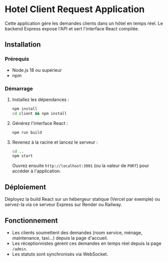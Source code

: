 # Hotel Client Request Application

Cette application gère les demandes clients dans un hôtel en temps réel.
Le backend Express expose l'API et sert l'interface React compilée.

## Installation

### Prérequis
- Node.js 18 ou supérieur
- npm

### Démarrage
1. Installez les dépendances :
   ```bash
   npm install
   cd client && npm install
   ```
2. Générez l'interface React :
   ```bash
   npm run build
   ```
3. Revenez à la racine et lancez le serveur :
   ```bash
   cd ..
   npm start
   ```
   Ouvrez ensuite `http://localhost:3001` (ou la valeur de `PORT`) pour accéder à l'application.

## Déploiement
Déployez la build React sur un hébergeur statique (Vercel par exemple) ou servez-la via ce serveur Express sur Render ou Railway.

## Fonctionnement
- Les clients soumettent des demandes (room service, ménage, maintenance, taxi...)
  depuis la page d'accueil.
- Les réceptionnistes gèrent ces demandes en temps réel depuis la page `/admin`.
- Les statuts sont synchronisés via WebSocket.

